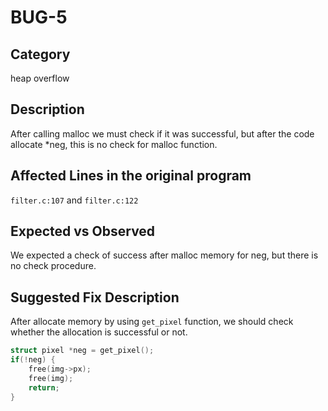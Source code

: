 # BUG-5
## Category
heap overflow

## Description
After calling malloc we must check if it was successful, but after the code allocate *neg, this is no check for malloc function.

## Affected Lines in the original program
`filter.c:107` and `filter.c:122`

## Expected vs Observed
We expected a check of success after malloc memory for neg, but there is no check procedure. 

## Suggested Fix Description
After allocate memory by using `get_pixel` function, we should check whether the allocation is successful or not.
```c
struct pixel *neg = get_pixel();
if(!neg) {
    free(img->px);
    free(img);
    return;
}
```
